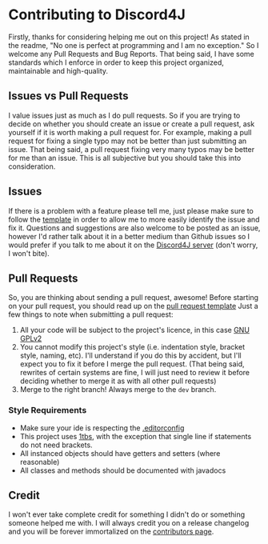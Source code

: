# Contributing to Discord4J
Firstly, thanks for considering helping me out on this project! As stated in the readme, "No one is perfect at 
programming and I am no exception." So I welcome any Pull Requests and Bug Reports. That being said, I have some 
standards which I enforce in order to keep this project organized, maintainable and high-quality. 

## Issues vs Pull Requests
I value issues just as much as I do pull requests. So if you are trying to decide on whether you should create an issue 
or create a pull request, ask yourself if it is worth making a pull request for. For example, making a pull request for 
fixing a single typo may not be better than just submitting an issue. That being said, a pull request fixing very many 
typos may be better for me than an issue. This is all subjective but you should take this into consideration.

## Issues
If there is a problem with a feature please tell me, just please make sure to follow the [template](ISSUE_TEMPLATE.md)
in order to allow me to more easily identify the issue and fix it. Questions and suggestions are also welcome to be
posted as an issue, however I'd rather talk about it in a better medium than Github issues so I would prefer if you talk
to me about it on the [Discord4J server](https://discord.gg/NxGAeCY) (don't worry, I won't bite).

## Pull Requests
So, you are thinking about sending a pull request, awesome! Before starting on your pull request, you should read up on
the [pull request template](PULL_REQUEST_TEMPLATE.md) Just a few things to note when submitting a pull 
request:

1. All your code will be subject to the project's licence, in this case [GNU GPLv2](LICENSE.txt)
2. You cannot modify this project's style (i.e. indentation style, bracket style, naming, etc). I'll understand if you
do this by accident, but I'll expect you to fix it before I merge the pull request. (That being said, rewrites of 
certain systems are fine, I will just need to review it before deciding whether to merge it as with all other pull 
requests)
3. Merge to the right branch! Always merge to the `dev` branch. 

### Style Requirements
* Make sure your ide is respecting the [.editorconfig](https://github.com/austinv11/Discord4J/blob/master/.editorconfig)
* This project uses [1tbs](https://en.wikipedia.org/wiki/Indent_style#Variant:_1TBS), with the exception that single 
line if statements do not need brackets.
* All instanced objects should have getters and setters (where reasonable)
* All classes and methods should be documented with javadocs

## Credit
I won't ever take complete credit for something I didn't do or something someone helped me with. I will always credit 
you on a release changelog and you will be forever immortalized on the [contributors page](https://github.com/austinv11/Discord4J/blob/master/CONTRIBUTORS.md).

